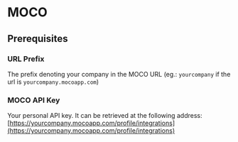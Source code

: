 # MOCO

## Prerequisites

### URL Prefix
The prefix denoting your company in the MOCO URL (eg.: `yourcompany` if the url is `yourcompany.mocoapp.com`)
### MOCO API Key
Your personal API key. It can be retrieved at the following address: [https://yourcompany.mocoapp.com/profile/integrations](https://yourcompany.mocoapp.com/profile/integrations)
